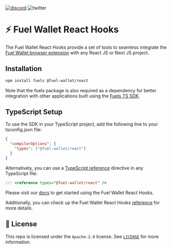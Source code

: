 [![discord](https://img.shields.io/badge/chat%20on-discord-orange?&logo=discord&logoColor=ffffff&color=7389D8&labelColor=6A7EC2)](https://discord.gg/xfpK4Pe)
![twitter](https://img.shields.io/twitter/follow/SwayLang?style=social)

# ⚡️ Fuel Wallet React Hooks

The Fuel Wallet React Hooks provide a set of tools to seamless integrate the [Fuel Wallet browser extension](https://wallet.fuel.network) with any React JS or Next JS project.

## Installation

```bash
npm install fuels @fuel-wallet/react
```

Note that the fuels package is also required as a dependency for better integration with other applications built using the [Fuels TS SDK](https://github.com/FuelLabs/fuels-ts).

## TypeScript Setup

To use the SDK in your TypeScript project, add the following line to your tsconfig.json file:

```json
{
  "compilerOptions": {
    "types": ["@fuel-wallet/react"]
  }
}
```

Alternatively, you can use a [TypeScript reference](https://www.typescriptlang.org/docs/handbook/triple-slash-directives.html) directive in any TypeScript file:

```ts
/// <reference types="@fuel-wallet/react" />
```

Please visit our [docs](https://docs.fuel.network/docs/wallet/dev/getting-started/) to get started using the Fuel Wallet React Hooks.

Additionally, you can check up the Fuel Wallet React Hooks [reference](https://docs.fuel.network/docs/wallet/dev/hooks-reference/) for more details.

## 📜 License

This repo is licensed under the `Apache-2.0` license. See [`LICENSE`](./LICENSE) for more information.
